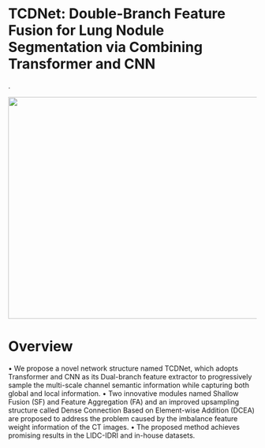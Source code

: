 # TCDNet: Double-Branch Feature Fusion for Lung Nodule Segmentation via Combining Transformer and CNN

.<div align=center><img src="https://github.com/user-attachments/assets/64fcdb75-8419-45c9-8444-b4a655419652" width="600" height="450" /></div>

# Overview
•	We propose a novel network structure named TCDNet, which adopts Transformer and CNN as its Dual-branch feature extractor to progressively sample the multi-scale channel semantic information while capturing both global and local information. 
•	 Two innovative modules named Shallow Fusion (SF) and Feature Aggregation (FA) and an improved upsampling structure called Dense Connection Based on Element-wise Addition (DCEA) are proposed to address the problem caused by the imbalance feature weight information of the CT images. 
•	The proposed method achieves promising results in the LIDC-IDRI and in-house datasets.




